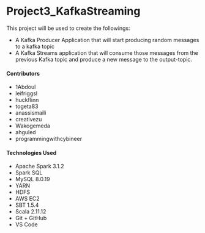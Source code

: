# Project3_KafkaStreaming

This project will be used to create the followings:
  *	A Kafka Producer Application that will start producing random messages to a kafka topic
  *	A Kafka Streams application that will consume those messages from the previous Kafka topic and produce a new message to the output-topic.

#### Contributors
  * 1Abdoul
  *	leifriggsl
  *	huckflinn
  *	togeta83
  *	anassismaili
  *	creativezu
  *	Wakogemeda
  *	ahguled
  *	programmingwithcybineer

#### Technologies Used
  *	Apache Spark 3.1.2
  *	Spark SQL
  *	MySQL 8.0.19
  *	YARN
  *	HDFS
  *	AWS EC2
  *	SBT 1.5.4
  *	Scala 2.11.12
  *	Git + GitHub
  *	VS Code
